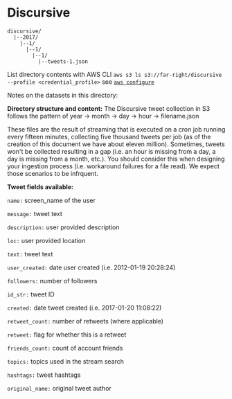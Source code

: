 # Discursive
```
discursive/  
  |--2017/
    |--1/
      |--1/
        |--1/
          |--tweets-1.json
```

List directory contents with AWS CLI
`aws s3 ls s3://far-right/discursive --profile <credential_profile>` see [`aws configure`](http://docs.aws.amazon.com/cli/latest/userguide/cli-chap-getting-started.html)

Notes on the datasets in this directory:

**Directory structure and content:**
The Discursive tweet collection in S3 follows the pattern of year -> month -> day -> hour -> filename.json

These files are the result of streaming that is executed on a cron job running every fifteen minutes, collecting five thousand tweets per job (as of the creation of this document we have about eleven million). Sometimes, tweets won't be collected resulting in a gap (i.e. an hour is missing from a day, a day is missing from a month, etc.). You should consider this when designing your ingestion process (i.e. workaround failures for a file read). We expect those scenarios to be infrquent. 

**Tweet fields available:**

`name:` screen_name of the user

`message:` tweet text

`description:` user provided description

`loc:` user provided location

`text:` tweet text

`user_created:` date user created (i.e. 2012-01-19 20:28:24)

`followers:` number of followers

`id_str:` tweet ID

`created:` date tweet created (i.e. 2017-01-20 11:08:22)

`retweet_count:` number of retweets (where applicable)

`retweet:` flag for whether this is a retweet

`friends_count:` count of account friends

`topics:` topics used in the stream search

`hashtags:` tweet hashtags

`original_name:` original tweet author

